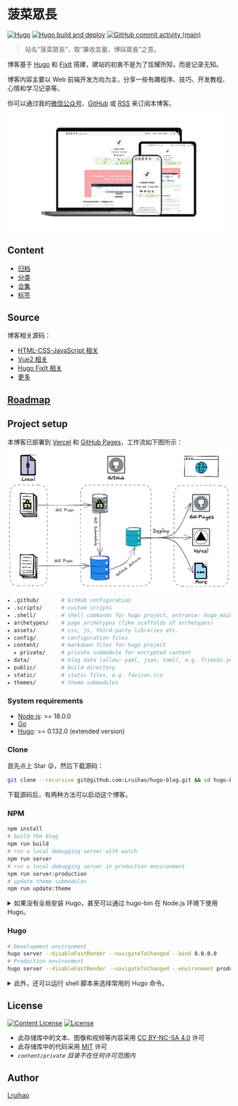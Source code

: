 # 菠菜眾長

[![Hugo](https://img.shields.io/badge/Hugo-%5E0.132.0-ff4088?style=flat&logo=hugo)](https://gohugo.io/)
[![Hugo build and deploy](https://github.com/Lruihao/hugo-blog/actions/workflows/deploy.yml/badge.svg?branch=main)](https://github.com/Lruihao/hugo-blog/actions/workflows/deploy.yml)
[![GitHub commit activity (main)](https://img.shields.io/github/commit-activity/m/Lruihao/hugo-blog/main?style=flat)](https://github.com/Lruihao/hugo-blog/commits/main)

> 站名“菠菜眾長”，取“兼收並蓄，博採眾長”之意。

博客基于 [Hugo](https://github.com/gohugoio/hugo) 和 [FixIt](https://github.com/Lruihao/FixIt) 搭建，建站的初衷不是为了炫耀所知，而是记录无知。

博客内容主要以 Web 前端开发方向为主，分享一些有趣程序、技巧、开发教程、心情和学习记录等。

你可以通过我的[微信公众号](https://lruihao.cn/images/qr-wx-mp.webp "关注「菠菜眾長」公众号")、[GitHub](https://github.com/Lruihao/hugo-blog "Watch on GitHub") 或 [RSS](http://lruihao.cn/index.xml) 来订阅本博客。

![blog-preview](/assets/images/apple-devices-preview.webp)

## Content

- [归档](https://lruihao.cn/archives/)
- [分类](https://lruihao.cn/categories/)
- [合集](https://lruihao.cn/collections/)
- [标签](https://lruihao.cn/tags/)
  
## Source

博客相关源码：

- [HTML-CSS-JavaScript 相关](https://github.com/Lruihao/html-demo)
- [Vue2 相关](https://github.com/Lruihao/vue-el-demo)
- [Hugo FixIt 相关](https://github.com/hugo-fixit)
- [更多](https://github.com/Lruihao?tab=repositories)

## [Roadmap](https://github.com/users/Lruihao/projects/1)

## Project setup

本博客已部署到 [Vercel](https://blog-lruihao.vercel.app/) 和 [GitHub Pages](https://github.com/Lruihao/lruihao.github.io)，工作流如下图所示：

![blog-flow](/assets/images/blog-flow.png)

```bash
▸ .github/       # GitHub configuration
▸ .scripts/      # custom scripts
▸ .shell/        # shell commands for hugo project, entrance: hugo_main.sh
▸ archetypes/    # page archetypes (like scaffolds of archetypes)
▸ assets/        # css, js, third-party libraries etc.
▸ config/        # configuration files
▸ content/       # markdown files for hugo project
  ▸ private/     # private submodule for encrypted content
▸ data/          # blog data (allow: yaml, json, toml), e.g. friends.yml
▸ public/        # build directory
▸ static/        # static files, e.g. favicon.ico
▸ themes/        # theme submodules
```

### System requirements

- [Node.js](https://nodejs.org/): >= 18.0.0
- [Go](https://go.dev/dl/)
- [Hugo](https://gohugo.io/installation/): >= 0.132.0 (extended version)

### Clone

首先点上 Star 😜，然后下载源码：

```bash
git clone --recursive git@github.com:Lruihao/hugo-blog.git && cd hugo-blog
```

下载源码后，有两种方法可以启动这个博客。

### NPM

```bash
npm install
# build the blog
npm run build
# run a local debugging server with watch
npm run server
# run a local debugging server in production environment
npm run server:production
# update theme submodules
npm run update:theme
```

<details>
<summary>如果没有全局安装 Hugo，甚至可以通过 hugo-bin 在 Node.js 环境下使用 Hugo。</summary>

参考：[hugo-bin](https://github.com/fenneclab/hugo-bin)

```bash
npm install hugo-bin --save-dev
```

`package.json` 需配置 `extended` 版本：

```json
{
  ...
  "hugo-bin": {
    "buildTags": "extended"
  }
}
```

再通过 `npx hugo` 启动。
</details>

### Hugo

```bash
# Development environment
hugo server --disableFastRender --navigateToChanged --bind 0.0.0.0
# Production environment
hugo server --disableFastRender --navigateToChanged --environment production --bind 0.0.0.0
```

<details>
<summary>此外，还可以运行 shell 脚本来选择常用的 Hugo 命令。</summary>

```bash
cd .shell && sh hugo_main.sh
```

```text
--------------Hugo Admin--------------
Please enter the serial number to work
--------------------------------------
1. post
2. server
3. server:production
4. build
5. submodule-sync
6. push
--------------------------------------
Press Ctrl+C to stop
```

</details>

## License

[![Content License](https://img.shields.io/badge/license-CC_BY--NC--SA_4.0-blue?style=flat)](https://creativecommons.org/licenses/by-nc-sa/4.0/)
[![License](https://img.shields.io/github/license/Lruihao/hugo-blog?style=flat)](https://github.com/Lruihao/hugo-blog/blob/main/LICENSE)

- 此存储库中的文本、图像和视频等内容采用 [CC BY-NC-SA 4.0](https://creativecommons.org/licenses/by-nc-sa/4.0/) 许可
- 此存储库中的代码采用 [MIT](https://github.com/Lruihao/hugo-blog/blob/main/LICENSE) 许可
- _`content/private` 目录不在任何许可范围内_

## Author

[Lruihao](https://github.com/Lruihao "在 GitHub 上关注我")
